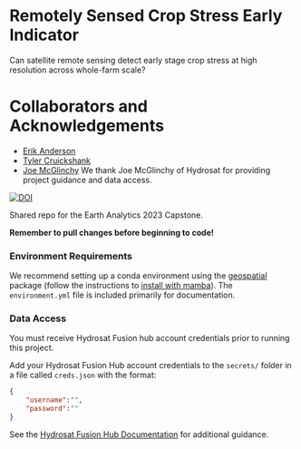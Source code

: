 # Remotely Sensed Crop Stress Early Indicator

Can satellite remote sensing detect early stage crop stress at high resolution across whole-farm scale?

# Collaborators and Acknowledgements

- [Erik Anderson](https://github.com/eriktuck)
- [Tyler Cruickshank](https://github.com/tcruicks)
- [Joe McGlinchy](https://github.com/joemcglinchy)
We thank Joe McGlinchy of Hydrosat for providing project guidance and data access.

[![DOI](https://zenodo.org/badge/627146632.svg)](https://zenodo.org/badge/latestdoi/627146632)

Shared repo for the Earth Analytics 2023 Capstone.

**Remember to pull changes before beginning to code!**

### Environment Requirements

We recommend setting up a conda environment using the [geospatial](https://geospatial.gishub.org/) package (follow the instructions to [install with mamba](https://geospatial.gishub.org/installation/#using-mamba)). The `environment.yml` file is included primarily for documentation.

### Data Access

You must receive Hydrosat Fusion hub account credentials prior to running this project.

Add your Hydrosat Fusion Hub account credentials to the `secrets/` folder in a file called `creds.json` with the format:

```json
{
    "username":"",
    "password":""
}
```

See the [Hydrosat Fusion Hub Documentation](https://hydrosat.github.io/fusion-hub-docs/intro.html) for additional guidance.
